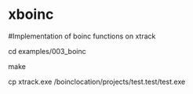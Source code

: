 # xboinc

#Implementation of boinc functions on xtrack

cd examples/003_boinc

make

cp xtrack.exe /boinclocation/projects/test.test/test.exe
